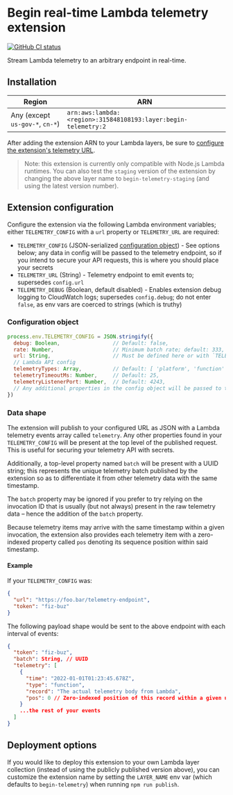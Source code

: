 # Begin real-time Lambda telemetry extension

[![GitHub CI status](https://github.com/beginner-corp/telemetry-extension/workflows/Node%20CI/badge.svg)](https://github.com/beginner-corp/telemetry-extension/actions?query=workflow%3A%22Node+CI%22)

Stream Lambda telemetry to an arbitrary endpoint in real-time.


## Installation

| Region                          | ARN                                                            |
|---------------------------------|----------------------------------------------------------------|
| Any (except `us-gov-*`, `cn-*`) | `arn:aws:lambda:<region>:315848108193:layer:begin-telemetry:2` |

After adding the extension ARN to your Lambda layers, be sure to [configure the extension's telemetry URL](#extension-configuration).

> Note: this extension is currently only compatible with Node.js Lambda runtimes. You can also test the `staging` version of the extension by changing the above layer name to `begin-telemetry-staging` (and using the latest version number).


## Extension configuration

Configure the extension via the following Lambda environment variables; either `TELEMETRY_CONFIG` with a `url` property or `TELEMETRY_URL` are required:

- `TELEMETRY_CONFIG` (JSON-serialized [configuration object](#configuration-object)) - See options below; any data in config will be passed to the telemetry endpoint, so if you intend to secure your API requests, this is where you should place your secrets
- `TELEMETRY_URL` (String) - Telemetry endpoint to emit events to; supersedes `config.url`
- `TELEMETRY_DEBUG` (Boolean, default disabled) - Enables extension debug logging to CloudWatch logs; supersedes `config.debug`; do not enter `false`, as env vars are coerced to strings (which is truthy)


### Configuration object

```js
process.env.TELEMETRY_CONFIG = JSON.stringify({
  debug: Boolean,                 // Default: false,
  rate: Number,                   // Minimum batch rate; default: 333,
  url: String,                    // Must be defined here or with `TELEMETRY_URL`
  // Lambda API config
  telemetryTypes: Array,          // Default: [ 'platform', 'function' ]
  telemetryTimeoutMs: Number,     // Default: 25,
  telemetryListenerPort: Number,  // Default: 4243,
  // Any additional properties in the config object will be passed to the telemetry URL
})
```


### Data shape

The extension will publish to your configured URL as JSON with a Lambda telemetry events array called `telemetry`. Any other properties found in your `TELEMETRY_CONFIG` will be present at the top level of the published request. This is useful for securing your telemetry API with secrets.

Additionally, a top-level property named `batch` will be present with a UUID string; this represents the unique telemetry batch published by the extension so as to differentiate it from other telemetry data with the same timestamp.

The `batch` property may be ignored if you prefer to try relying on the invocation ID that is usually (but not always) present in the raw telemetry data – hence the addition of the `batch` property.

Because telemetry items may arrive with the same timestamp within a given invocation, the extension also provides each telemetry item with a zero-indexed property called `pos` denoting its sequence position within said timestamp.


#### Example

If your `TELEMETRY_CONFIG` was:

```json
{
  "url": "https://foo.bar/telemetry-endpoint",
  "token": "fiz-buz"
}
```

The following payload shape would be sent to the above endpoint with each interval of events:

```json
{
  "token": "fiz-buz",
  "batch": String, // UUID
  "telemetry": [
    {
      "time": "2022-01-01T01:23:45.678Z",
      "type": "function",
      "record": "The actual telemetry body from Lambda",
      "pos": 0 // Zero-indexed position of this record within a given unique Lambda invocation + timestamp
    }
    ...the rest of your events
  ]
}
```


## Deployment options

If you would like to deploy this extension to your own Lambda layer collection (instead of using the publicly published version above), you can customize the extension name by setting the `LAYER_NAME` env var (which defaults to `begin-telemetry`) when running `npm run publish`.
